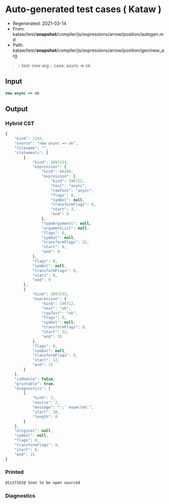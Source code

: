 # Auto-generated test cases ( Kataw )
- Regenerated: 2021-03-14
- From: kataw/test/__snapshot__/compiler/js/expressions/arrow/position/autogen.md
- Path: kataw/test/__snapshot__/compiler/js/expressions/arrow/position/gen/new_arg
> :: test: new arg
> :: case: async => ok
## Input

`````js
new async => ok
`````

## Output

### Hybrid CST

```javascript
{
    "kind": 2243,
    "source": "new async => ok",
    "filename": "",
    "statements": [
        {
            "kind": 2097233,
            "expression": {
                "kind": 66204,
                "expression": {
                    "kind": 196712,
                    "text": "async",
                    "rawText": "async",
                    "flags": 0,
                    "symbol": null,
                    "transformFlags": 0,
                    "start": 3,
                    "end": 9
                },
                "typeArguments": null,
                "argumentList": null,
                "flags": 0,
                "symbol": null,
                "transformFlags": 32,
                "start": 0,
                "end": 9
            },
            "flags": 0,
            "symbol": null,
            "transformFlags": 0,
            "start": 0,
            "end": 9
        },
        {
            "kind": 2097233,
            "expression": {
                "kind": 196712,
                "text": "ok",
                "rawText": "ok",
                "flags": 0,
                "symbol": null,
                "transformFlags": 0,
                "start": 12,
                "end": 15
            },
            "flags": 0,
            "symbol": null,
            "transformFlags": 0,
            "start": 12,
            "end": 15
        }
    ],
    "isModule": false,
    "printable": true,
    "diagnostics": [
        {
            "kind": 2,
            "source": 2,
            "message": "';' expected.",
            "start": 10,
            "length": 0
        }
    ],
    "original": null,
    "symbol": null,
    "flags": 0,
    "transformFlags": 0,
    "start": 0,
    "end": 15
}
```

### Printed

```javascript
@{x2716}@ Soon to be open sourced
```

### Diagnostics

```javascript

```

